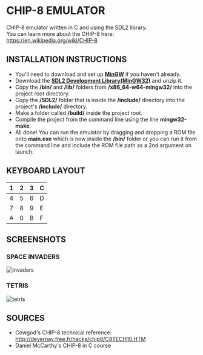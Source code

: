 # CHIP-8 EMULATOR
CHIP-8 emulator written in C and using the SDL2 library.<br/>
You can learn more about the CHIP-8 here: https://en.wikipedia.org/wiki/CHIP-8
## INSTALLATION INSTRUCTIONS
- You'll need to download and set up <a href="https://sourceforge.net/projects/mingw-w64/files/">**MinGW**</a> if you haven't already.
- Download the <a href="https://github.com/libsdl-org/SDL/releases/tag/release-2.24.2">**SDL2 Development Library(MinGW32)**</a> and unzip it.
- Copy the **/bin/** and **/lib/** folders from **/x86_64-w64-mingw32/** into the project root directory.
- Copy the **/SDL2/** folder that is inside the **/include/** directory into the project's **/include/** directory.
- Make a folder called **/build/** inside the project root.
- Compile the project from the command line using the line **mingw32-make**.
- All done! You can run the emulator by dragging and dropping a ROM file onto **main.exe** which is now inside the **/bin/** folder or you can run it from the command line and include the ROM file path as a 2nd argument on launch.
## KEYBOARD LAYOUT

| 1  | 2 | 3  | C |
| ------------- | ------------- | ------------- | ------------- |
| 4  | 5  | 6  | D  |
| 7  | 8  | 9  | E  |
| A  | 0  | B  | F  |

## SCREENSHOTS
### SPACE INVADERS
![invaders](https://user-images.githubusercontent.com/61395703/170269121-64a136e5-a479-4944-9857-acb08998b749.png)
### TETRIS
![tetris](https://user-images.githubusercontent.com/61395703/170268833-60167ff8-3d6b-4257-b36c-90c15267b9e4.png)
## SOURCES
- Cowgod's CHIP-8 technical reference: http://devernay.free.fr/hacks/chip8/C8TECH10.HTM
- Daniel McCarthy's CHIP-8 in C course
